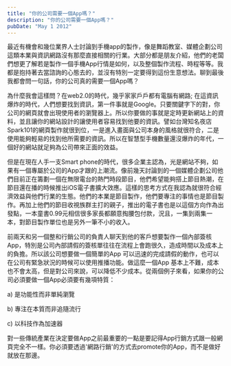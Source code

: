 ```yaml
---
title: "你的公司需要一個App嗎？"
description: "你的公司需要一個App嗎？"
pubDate: "May 1 2012"
---
```


最近有機會和幾位業界人士討論到手機app的製作，像是舞蹈教室、媒體企劃公司這類本業與資訊網路沒有那麼直接相關的行業。大部分都是朋友介紹，他們的老闆們想更了解若是製作一個手機App行情是如何，以及整個製作流程、時程等等。我都是抱持著去當諮詢的心態去的，並沒有特別一定要得到這份生意想法。聊到最後我都會問一句話，你的公司真的需要一個App嗎？

為什麼我會這樣問？在web2.0的時代，幾乎家家戶戶都有電腦有網路; 在這資訊爆炸的時代，人們想要找到資訊，第一件事就是Google。只要關鍵字下的對，你公司的網頁就會出現使用者的瀏覽器上。所以你要做的事就是定時更新網站上的資料，並且讓你的網站設計的讓使用者容易找到他要的資訊。譬如台灣知名夜店Spark101的網頁製作就很到位，一是進入畫面與公司本身的風格就很符合，二是使用能夠輕易的找到他所需要的資訊。所以在智慧型手機數量還沒爆炸的年代，一個好的網站就足夠為公司帶來正面的效益。

但是在現在人手一支Smart phone的時代，很多企業主認為，光是網站不夠，如果有一個專屬於公司的App才跟的上潮流。像前幾天討論到的一個媒體企劃公司他們目前正在籌劃一個在無限電台的熱門時段節目，他們希望能夠搭上節目熱潮，在節目還在播的時候推出iOS電子書擴大效應。這樣的思考方式在我認為就很符合經濟效益與他們行業的生態。他們的本業是節目製作，他們要專注的事情也是節目製作。再加上他們的節目收視族群主打的親子，推出的電子書也是以這個方向作為出發點，一本童書0.99元相信很多家長都願意掏腰包付款，況且，一集到兩集一本，對節目製作單位也是另外一筆不小的收入。

前兩天和另一個整和行銷公司的負責人聊天到他的客戶想要製作一個內部簽核App，特別是公司內部請假的簽核單往往在流程上會跑很久，造成時間以及成本上的負擔。所以該公司想要做一個簡單的App 可以迅速的完成請假的動作，也可以在公司有緊急狀況的時候可以使用推播功能。做這麼一個App 基本上不難，成本也不會太高，但是對公司來說，可以降低不少成本。從兩個例子來看，如果你的公司必須要做一個App必須要有幾項特質：

a) 是功能性而非單純瀏覽

b) 專注在本質而非追隨流行

c) 以科技作為加速器

對一些傳統產業在決定要做App之前最重要的一點是要記得App行銷方式跟一般網頁完全不一樣。你必須要透過'網路行銷'的方式去promote你的App，而不是做好就放在那邊。
